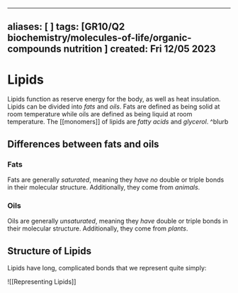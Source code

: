 
---
aliases: [ ]
tags: [GR10/Q2 biochemistry/molecules-of-life/organic-compounds nutrition ]
created: Fri 12/05 2023
---
# Lipids
Lipids function as reserve energy for the body, as well as heat insulation. Lipids can be divided into *fats* and *oils*. Fats are defined as being solid at room temperature while oils are defined as being liquid at room temperature. The [[monomers]] of lipids are *fatty acids* and *glycerol*. ^blurb

## Differences between fats and oils
### Fats
Fats are generally *saturated*, meaning they *have no* double or triple bonds in their molecular structure. Additionally, they come from *animals*. 

### Oils
Oils are generally *unsaturated*, meaning they *have* double or triple bonds in their molecular structure. Additionally, they come from *plants*. 

## Structure of Lipids
Lipids have long, complicated bonds that we represent quite simply: 

![[Representing Lipids]]